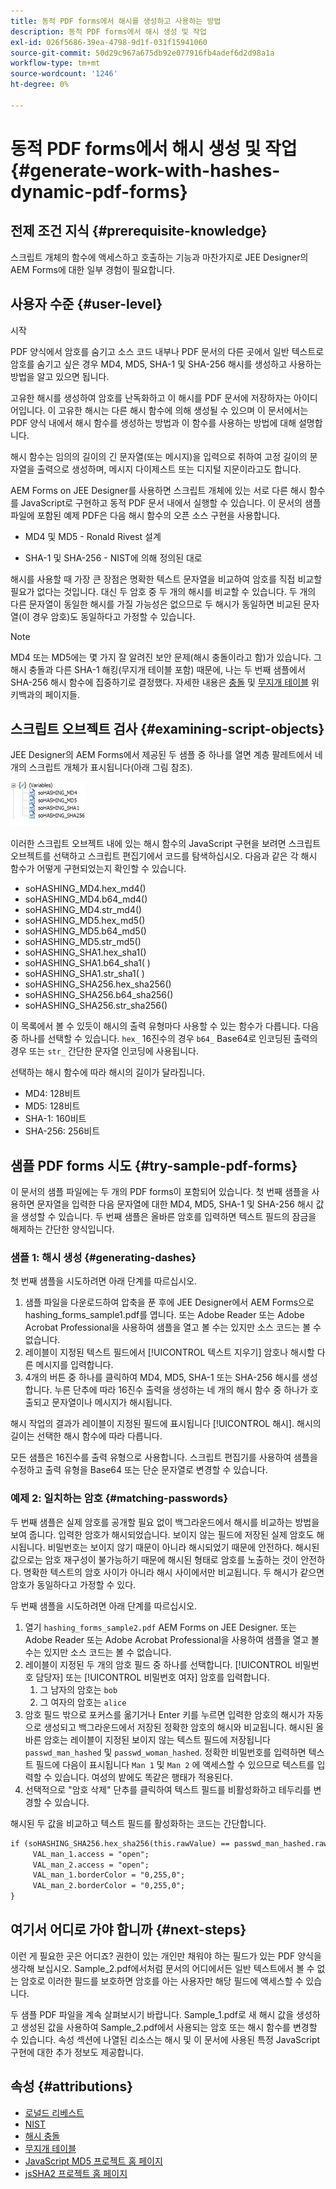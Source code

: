 ```yaml
---
title: 동적 PDF forms에서 해시를 생성하고 사용하는 방법
description: 동적 PDF forms에서 해시 생성 및 작업
exl-id: 026f5686-39ea-4798-9d1f-031f15941060
source-git-commit: 50d29c967a675db92e077916fb4adef6d2d98a1a
workflow-type: tm+mt
source-wordcount: '1246'
ht-degree: 0%

---
```


# 동적 PDF forms에서 해시 생성 및 작업 {#generate-work-with-hashes-dynamic-pdf-forms}

## 전제 조건 지식 {#prerequisite-knowledge}

스크립트 개체의 함수에 액세스하고 호출하는 기능과 마찬가지로 JEE Designer의 AEM Forms에 대한 일부 경험이 필요합니다.

## 사용자 수준 {#user-level}

시작

PDF 양식에서 암호를 숨기고 소스 코드 내부나 PDF 문서의 다른 곳에서 일반 텍스트로 암호를 숨기고 싶은 경우 MD4, MD5, SHA-1 및 SHA-256 해시를 생성하고 사용하는 방법을 알고 있으면 됩니다.

고유한 해시를 생성하여 암호를 난독화하고 이 해시를 PDF 문서에 저장하자는 아이디어입니다. 이 고유한 해시는 다른 해시 함수에 의해 생성될 수 있으며 이 문서에서는 PDF 양식 내에서 해시 함수를 생성하는 방법과 이 함수를 사용하는 방법에 대해 설명합니다.

해시 함수는 임의의 길이의 긴 문자열(또는 메시지)을 입력으로 취하여 고정 길이의 문자열을 출력으로 생성하며, 메시지 다이제스트 또는 디지털 지문이라고도 합니다.

AEM Forms on JEE Designer를 사용하면 스크립트 개체에 있는 서로 다른 해시 함수를 JavaScript로 구현하고 동적 PDF 문서 내에서 실행할 수 있습니다. 이 문서의 샘플 파일에 포함된 예제 PDF은 다음 해시 함수의 오픈 소스 구현을 사용합니다.

* MD4 및 MD5 - Ronald Rivest 설계

* SHA-1 및 SHA-256 - NIST에 의해 정의된 대로

해시를 사용할 때 가장 큰 장점은 명확한 텍스트 문자열을 비교하여 암호를 직접 비교할 필요가 없다는 것입니다. 대신 두 암호 중 두 개의 해시를 비교할 수 있습니다. 두 개의 다른 문자열이 동일한 해시를 가질 가능성은 없으므로 두 해시가 동일하면 비교된 문자열(이 경우 암호)도 동일하다고 가정할 수 있습니다.

>[!NOTE]
>
>MD4 또는 MD5에는 몇 가지 잘 알려진 보안 문제(해시 충돌이라고 함)가 있습니다. 그 해시 충돌과 다른 SHA-1 해킹(무지개 테이블 포함) 때문에, 나는 두 번째 샘플에서 SHA-256 해시 함수에 집중하기로 결정했다. 자세한 내용은 [충돌](https://en.wikipedia.org/wiki/Hash_collision) 및 [무지개 테이블](https://en.wikipedia.org/wiki/Rainbow_table) 위키백과의 페이지들.

## 스크립트 오브젝트 검사 {#examining-script-objects}

JEE Designer의 AEM Forms에서 제공된 두 샘플 중 하나를 열면 계층 팔레트에서 네 개의 스크립트 개체가 표시됩니다(아래 그림 참조).

![변수](assets/variables.jpg)

이러한 스크립트 오브젝트 내에 있는 해시 함수의 JavaScript 구현을 보려면 스크립트 오브젝트를 선택하고 스크립트 편집기에서 코드를 탐색하십시오. 다음과 같은 각 해시 함수가 어떻게 구현되었는지 확인할 수 있습니다.

* soHASHING_MD4.hex_md4()
* soHASHING_MD4.b64_md4()
* soHASHING_MD4.str_md4()
* soHASHING_MD5.hex_md5()
* soHASHING_MD5.b64_md5()
* soHASHING_MD5.str_md5()
* soHASHING_SHA1.hex_sha1()
* soHASHING_SHA1.b64_sha1( )
* soHASHING_SHA1.str_sha1( )
* soHASHING_SHA256.hex_sha256()
* soHASHING_SHA256.b64_sha256()
* soHASHING_SHA256.str_sha256()

이 목록에서 볼 수 있듯이 해시의 출력 유형마다 사용할 수 있는 함수가 다릅니다. 다음 중 하나를 선택할 수 있습니다. `hex_` 16진수의 경우 `b64_` Base64로 인코딩된 출력의 경우 또는 `str_` 간단한 문자열 인코딩에 사용됩니다.

선택하는 해시 함수에 따라 해시의 길이가 달라집니다.

* MD4: 128비트
* MD5: 128비트
* SHA-1: 160비트
* SHA-256: 256비트

## 샘플 PDF forms 시도 {#try-sample-pdf-forms}

이 문서의 샘플 파일에는 두 개의 PDF forms이 포함되어 있습니다. 첫 번째 샘플을 사용하면 문자열을 입력한 다음 문자열에 대한 MD4, MD5, SHA-1 및 SHA-256 해시 값을 생성할 수 있습니다. 두 번째 샘플은 올바른 암호를 입력하면 텍스트 필드의 잠금을 해제하는 간단한 양식입니다.

### 샘플 1: 해시 생성 {#generating-dashes}

첫 번째 샘플을 시도하려면 아래 단계를 따르십시오.

1. 샘플 파일을 다운로드하여 압축을 푼 후에 JEE Designer에서 AEM Forms으로 hashing_forms_sample1.pdf를 엽니다. 또는 Adobe Reader 또는 Adobe Acrobat Professional을 사용하여 샘플을 열고 볼 수는 있지만 소스 코드는 볼 수 없습니다.
1. 레이블이 지정된 텍스트 필드에서 [!UICONTROL 텍스트 지우기] 암호나 해시할 다른 메시지를 입력합니다.
1. 4개의 버튼 중 하나를 클릭하여 MD4, MD5, SHA-1 또는 SHA-256 해시를 생성합니다. 누른 단추에 따라 16진수 출력을 생성하는 네 개의 해시 함수 중 하나가 호출되고 문자열이나 메시지가 해시됩니다.

해시 작업의 결과가 레이블이 지정된 필드에 표시됩니다 [!UICONTROL 해시]. 해시의 길이는 선택한 해시 함수에 따라 다릅니다.

모든 샘플은 16진수를 출력 유형으로 사용합니다. 스크립트 편집기를 사용하여 샘플을 수정하고 출력 유형을 Base64 또는 단순 문자열로 변경할 수 있습니다.

### 예제 2: 일치하는 암호 {#matching-passwords}

두 번째 샘플은 실제 암호를 공개할 필요 없이 백그라운드에서 해시를 비교하는 방법을 보여 줍니다. 입력한 암호가 해시되었습니다. 보이지 않는 필드에 저장된 실제 암호도 해시됩니다. 비밀번호는 보이지 않기 때문이 아니라 해시되었기 때문에 안전하다. 해시된 값으로는 암호 재구성이 불가능하기 때문에 해시된 형태로 암호를 노출하는 것이 안전하다. 명확한 텍스트의 암호 사이가 아니라 해시 사이에서만 비교됩니다. 두 해시가 같으면 암호가 동일하다고 가정할 수 있다.

두 번째 샘플을 시도하려면 아래 단계를 따르십시오.

1. 열기 `hashing_forms_sample2.pdf` AEM Forms on JEE Designer. 또는 Adobe Reader 또는 Adobe Acrobat Professional을 사용하여 샘플을 열고 볼 수는 있지만 소스 코드는 볼 수 없습니다.
1. 레이블이 지정된 두 개의 암호 필드 중 하나를 선택합니다. [!UICONTROL 비밀번호 담당자] 또는 [!UICONTROL 비밀번호 여자] 암호를 입력합니다.
   1. 그 남자의 암호는 `bob`
   1. 그 여자의 암호는 `alice`
1. 암호 필드 밖으로 포커스를 옮기거나 Enter 키를 누르면 입력한 암호의 해시가 자동으로 생성되고 백그라운드에서 저장된 정확한 암호의 해시와 비교됩니다. 해시된 올바른 암호는 레이블이 지정된 보이지 않는 텍스트 필드에 저장됩니다 `passwd_man_hashed` 및 `passwd_woman_hashed`. 정확한 비밀번호를 입력하면 텍스트 필드에 다음이 표시됩니다 `Man 1` 및 `Man 2` 에 액세스할 수 있으므로 텍스트를 입력할 수 있습니다. 여성의 밭에도 똑같은 행태가 적용된다.
1. 선택적으로 &quot;암호 삭제&quot; 단추를 클릭하여 텍스트 필드를 비활성화하고 테두리를 변경할 수 있습니다.

해시된 두 값을 비교하고 텍스트 필드를 활성화하는 코드는 간단합니다.

```xml
if (soHASHING_SHA256.hex_sha256(this.rawValue) == passwd_man_hashed.rawValue){
     VAL_man_1.access = "open";
     VAL_man_2.access = "open";
     VAL_man_1.borderColor = "0,255,0";
     VAL_man_2.borderColor = "0,255,0";
}
```

## 여기서 어디로 가야 합니까 {#next-steps}

이런 게 필요한 곳은 어디죠? 권한이 있는 개인만 채워야 하는 필드가 있는 PDF 양식을 생각해 보십시오. Sample_2.pdf에서처럼 문서의 어디에서든 일반 텍스트에서 볼 수 없는 암호로 이러한 필드를 보호하면 암호를 아는 사용자만 해당 필드에 액세스할 수 있습니다.

두 샘플 PDF 파일을 계속 살펴보시기 바랍니다.  Sample_1.pdf로 새 해시 값을 생성하고 생성된 값을 사용하여 Sample_2.pdf에서 사용되는 암호 또는 해시 함수를 변경할 수 있습니다.  속성 섹션에 나열된 리소스는 해시 및 이 문서에 사용된 특정 JavaScript 구현에 대한 추가 정보도 제공합니다.

## 속성 {#attributions}

* [로널드 리베스트](https://en.wikipedia.org/wiki/Ron_Rivest)
* [NIST](https://csrc.nist.gov/projects/cryptographic-standards-and-guidelines)
* [해시 충돌](https://en.wikipedia.org/wiki/Hash_collision)
* [무지개 테이블](https://en.wikipedia.org/wiki/Rainbow_table)
* [JavaScript MD5 프로젝트 홈 페이지](https://pajhome.org.uk/crypt/md5/)
* [jsSHA2 프로젝트 홈 페이지](https://anmar.eu.org/projects/jssha2/)
